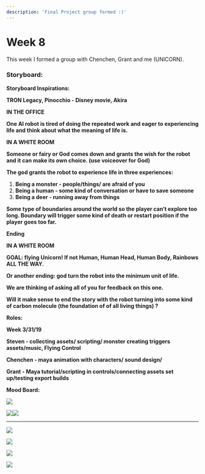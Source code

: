 ```yaml
---
description: 'Final Project group formed :)'
---
```


# Week 8

This week I formed a group with Chenchen, Grant and me \(UNICORN\).

### Storyboard:

**Storyboard Inspirations:**

**TRON Legacy, Pinocchio - Disney movie, Akira**

**IN THE OFFICE**

**One AI robot is tired of doing the repeated work and eager to experiencing life and think about what the meaning of life is.**

**IN A WHITE ROOM**

**Someone or fairy or God comes down and grants the wish for the robot and it can make its own choice. \(use voiceover for God\)**  


**The god grants the robot to experience life in three experiences:**

1. **Being a monster - people/things/ are afraid of you**
2. **Being a human - some kind of conversation or have to save someone**
3. **Being a deer - running away from things**

**Some type of boundaries around the world so the player can’t explore too long. Boundary will trigger some kind of death or restart position if the player goes too far.**  


**Ending**

**IN A WHITE ROOM**

**GOAL: flying Unicorn! If not Human, Human Head, Human Body, Rainbows ALL THE WAY.**

**Or another ending: god turn the robot into the minimum unit of life.**  


**We are thinking of asking all of you for feedback on this one.**  


**Will it make sense to end the story with the robot turning into some kind of carbon molecule \(the  foundation of of all living things\) ?**  


**Roles:**  


**Week 3/31/19**

**Steven - collecting assets/ scripting/ monster creating triggers assets/music, Flying Control**  


**Chenchen - maya animation with characters/ sound design/**  


**Grant - Maya tutorial/scripting in controls/connecting assets set up/testing export builds**  
  


**Mood Board:**

![](https://lh4.googleusercontent.com/VxNzhBUssHwLGaIkW8xWeQraTAWVkafI3ybIg0dWyZQi4z2NIab4ZN9jWQ1PbojzhmzXsnTP5dNPFmYnizTy2uzKwM8oFDZfIe_KTj46Bb-D_7CGqLP9imS64SftFn8JWQKdtB4L)

![](https://lh3.googleusercontent.com/HikxsTEJUOlu-bb19CMZJlkbZk9ieArdAdOW7EPbIWdV4ZJzMWEK67oB7qLCP4aM73BBvtPTWb_itSscK6ejCORpv8rZmkWeokn7M0vyE42lDwG2vx_B2bG8RT7ghI95PIkwysqM)![](https://lh3.googleusercontent.com/02E56BpIn1IcIlp1Y_hyUm_JYJ0Ytw9gEFqhe-Jo5v8FM-pDLFMerewl2GyvoTo4xuKqMfKeT1HQGZNfHBuORcu5-XflSz4J01yyGRibW9v2zXK3_6UtPfZEtc3XSnz20KwLi1lq)  
****

![](https://lh4.googleusercontent.com/M_vX8SMI48ACZMJ2pjy18_oeCClMHnbOhHATUfhgswM7XQGs5dH1VosK6jMTw8S84-69eyOCEfd9pxkT8V5ErhkmcS5Mo26lmt4p2CEVLMaxCHUN508cCOa_DPRN7rlh0u6BD0ywNcU)

![](https://lh5.googleusercontent.com/KUeSJTzCmUQxjrzdCAvAeXYvIFz4tS_mndlrROfz9ShCBkA7AiZ2RSxMWpTG4eBLNtxZKwpWckij1CKlIcP43c9g7HuVJxA26za2a86Bb5-9fZgAGWepiVXrOy9e0K3agc1g7DwIViU)

![](https://lh5.googleusercontent.com/wErfE0mOQg2iV_bEpTJgJtj452-iADx1KsMJBwUbZK28y5KTruGl6Gfynpsi290dpoKduSDyITRjdePGPMlygeiL9qegROAt5B3PDsvCJZ0yhb3HoMgDyYRbC2dXj-kiYp-PTqsAYJQ)

![](https://lh6.googleusercontent.com/HnIQp1g7dae3GNxL3_B2kS9dEpLWoPmv3zqdgz_9gnUsOclJ6f1nTCXhjtAg6wjTkKcesl5ki7rMLBWKDgzs9ppe0IKnVUrsQkWaodN06M22qBoVzwz7fL6OEO_HGFt_FGvTRiPU)

